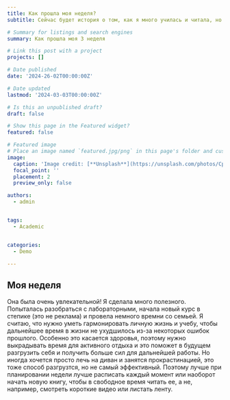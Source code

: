 ```yaml
---
title: Как прошла моя неделя?
subtitle: Сейчас будет история о том, как я много училась и читала, но хотелось бы еще и отдохнуть и привести мысли в порядок. 

# Summary for listings and search engines
summary: Как прошла моя 3 неделя

# Link this post with a project
projects: []

# Date published
date: '2024-26-02T00:00:00Z'

# Date updated
lastmod: '2024-03-03T00:00:00Z'

# Is this an unpublished draft?
draft: false

# Show this page in the Featured widget?
featured: false

# Featured image
# Place an image named `featured.jpg/png` in this page's folder and customize its options here.
image:
  caption: 'Image credit: [**Unsplash**](https://unsplash.com/photos/CpkOjOcXdUY)'
  focal_point: ''
  placement: 2
  preview_only: false

authors:
  - admin


tags:
  - Academic


categories:
  - Demo

---
```







## Моя неделя

Она была очень увлекательной! Я сделала много полезного. Попыталась разобраться с лабораторными, начала новый курс в степике (это не реклама) и провела немного времни со семьей. Я считаю, что нужно уметь гармонировать личную жизнь и учебу, чтобы дальнейшее время в жизни не ухудшилось из-за  некоторых ошибок прошлого. Особенно это касается здоровья, поэтому нужно выкрадывать время для активного отдыха и это поможет в будущем разгрузить себя и получить больше сил для дальнейшей работы. Но иногда хочется просто лечь на диван и занятся прокрастинацией, это тоже способ разгрузтся, но не самый эффективный. Поэтому лучше при планировании недели лучше расписать каждый момент или наоборот начать новую книгу, чтобы в свободное время читать ее, а не, например, смотреть короткие видео или листать ленту. 




